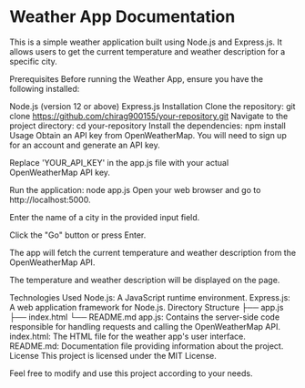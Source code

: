 # Weather App Documentation

This is a simple weather application built using Node.js and Express.js. It allows users to get the current temperature and weather description for a specific city.

Prerequisites
Before running the Weather App, ensure you have the following installed:

Node.js (version 12 or above)
Express.js
Installation
Clone the repository:
git clone https://github.com/chirag900155/your-repository.git
Navigate to the project directory:
cd your-repository
Install the dependencies: 
npm install 
Usage 
Obtain an API key from OpenWeatherMap. You will need to sign up for an account and generate an API key.

Replace 'YOUR_API_KEY' in the app.js file with your actual OpenWeatherMap API key.

Run the application:
node app.js
Open your web browser and go to http://localhost:5000.

Enter the name of a city in the provided input field.

Click the "Go" button or press Enter.

The app will fetch the current temperature and weather description from the OpenWeatherMap API.

The temperature and weather description will be displayed on the page.

Technologies Used
Node.js: A JavaScript runtime environment.
Express.js: A web application framework for Node.js.
Directory Structure
├── app.js
├── index.html
└── README.md
app.js: Contains the server-side code responsible for handling requests and calling the OpenWeatherMap API.
index.html: The HTML file for the weather app's user interface.
README.md: Documentation file providing information about the project.
License
This project is licensed under the MIT License.

Feel free to modify and use this project according to your needs.
